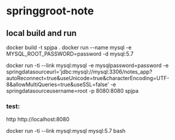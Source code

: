 # springgroot-note

## local build and run
docker build -t spjpa .
docker run --name mysql -e MYSQL_ROOT_PASSWORD=password -d mysql:5.7

docker run -ti --link mysql:mysql -e mysqlpassword=password -e springdatasourceurl='jdbc:mysql://mysql:3306/notes_app?autoReconnect=true&useUnicode=true&characterEncoding=UTF-8&allowMultiQueries=true&useSSL=false' -e springdatasourceusername=root -p 8080:8080 spjpa

### test:
http http://localhost:8080

docker run -ti --link mysql:mysql mysql:5.7 bash